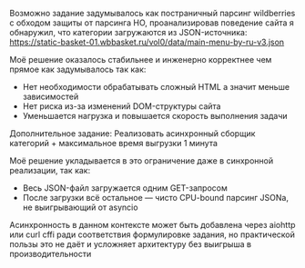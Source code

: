Возможно задание задумывалось как постраничный парсинг wildberries с обходом защиты от парсинга НО,
проанализировав поведение сайта я обнаружил, что категории загружаются из JSON-источника:
https://static-basket-01.wbbasket.ru/vol0/data/main-menu-by-ru-v3.json

Моё решение оказалось стабильнее и инженерно корректнее чем прямое как задумывалось так как:
- Нет необходимости обрабатывать сложный HTML а значит меньше зависимостей
- Нет риска из-за изменений DOM-структуры сайта
- Уменьшается нагрузка и повышается скорость выполнения задачи

Дополнительное задание:
Реализовать асинхронный сборщик категорий + максимальное время выгрузки 1 минута

Моё решение укладывается в это ограничение даже в синхронной реализации, так как:
- Весь JSON-файл загружается одним GET-запросом
- После загрузки всё остальное — чисто CPU-bound парсинг JSONa, не выигрывающий от asyncio

Асинхронность в данном контексте может быть добавлена  через aiohttp или curl cffi ради соответствия формулировке задания, но практической пользы это не даёт и усложняет архитектуру без выигрыша в производительности